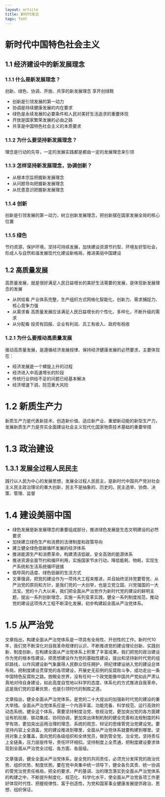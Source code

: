 ```yaml
---
layout: article
title: 新时代笔记
tags: TeXt
---
```

# 新时代中国特色社会主义
## 1.1 经济建设中的新发展理念
### 1.1.1 什么是新发展理念？
创新、绿色、协调、开放、共享的新发展理念 享开创绿鞋
* 创新是引领发展的第一动力
* 协调是持续健康发展的内在要求
* 绿色是永续发展的必要条件和人民对美好生活追求的重要体现
* 开放是国家繁荣发展的必由之路
* 共享是中国特色社会主义的本质要求
### 1.1.2 为什么要坚持新发展理念？
理念是行动的先导，一定的发展实践都是都由一定的发展理念来引领
### 1.1.3 怎样坚持新发展理念，协调创新？
* 从根本宗旨把握新发展理念
* 从问题导向把握新发展理念
* 从忧患意识把握新发展理念
### 1.1.4 创新
创新是引领发展的第一动力，树立创新发展理念，把创新摆在国家发展全局的核心位置
### 1.1.5 绿色
节约资源，保护环境，坚持可持续发展，加快建设资源节约型、环境友好型社会，形成人与自然和谐发展现代化建设新格局，推进美丽中国建设
## 1.2 高质量发展
高质量发展，就是很好满足人民日益增长的美好生活需要的发展，是体现新发展理念的发展  
* 从供给看 产业体系完整，生产组织方式网格化智能化，创新力、需求捕捉力、核心竞争力强
* 从需求看 高质量发展应该满足人民日益增长的个性化，多样化，不断升级的需求
* 从分配看 投资有回报、企业有利润、员工有收入、政府有税收
### 1.2.1 为什么要推动高质量发展
推动高质量发展，是遵循经济发展规律、保持经济健康发展的必然要求，主要体现在：
* 经济发展是一个螺旋上升的过程
* 经济进入中高速增长的阶段
* 传统行业供给不足的问题已经基本解决
* 经济增速下调，防范重大风险
  
# 1.2 新质生产力  
新质生产力是代表新技术、创造新价值、适应新产业、重塑新动能的新型生产力，发展新质生产力是夯实全面建设社会主义现代化国家物质技术基础的重要举措
# 1.3 政治建设
## 1.3.1 发展全过程人民民主  
践行以人民为中心的发展思想，发展全过程人民民主，是新时代中国共产党对社会主义民主政治理论的重大创新，民主不是抽象的、历史的。民主选举、协商、决策、管理、监督  
# 1.4 建设美丽中国  
* 绿色发展是新发展理念的重要组成部分，推进绿色发展是生态文明建设的必然要求
* 加快建立绿色生产和消费的法律制度和政策导向
* 建立健全绿色低碳循环发展的经济体系
* 推进能源生产和消费革命，构建清洁低碳，安全高效的能源体系
* 推进资源全面节约和循环利用，实施国家节水行动，降低能耗、物耗，实现生产系统和生活系统循环链接
* 倡导简约适度、绿色低碳的生活方式
* 文章强调，把党的建设作为一项伟大工程来推进，并且始终坚持党要管党、从严治党的原则和方针，是我们党的一大创举，也是立党立国、兴党强国的一大法宝。党的十八大以来，我们把全面从严治党作为新时代党的建设的鲜明主题，提出一系列创新理念，实施一系列变革实践，健全一系列制度规范，推动党的建设这项伟大工程不断深化发展，初步构建起全面从严治党体系。
# 1.5 从严治党
文章指出，构建全面从严治党体系是一项具有全局性、开创性的工作。新时代10年，我们党不断深化对自我革命规律的认识，不断推进党的建设理论创新、实践创新、制度创新，在构建全面从严治党体系上积累了丰富成果。我们把党的政治建设作为党的根本性建设，把思想建设作为党的基础性建设，提出和坚持新时代党的组织路线，以作风建设新气象赢得人民群众信任拥护，把纪律建设纳入党的建设总体布局，把制度建设贯穿党的各项建设，开展史无前例的反腐败斗争，成功走出一条中国特色反腐败之路。放眼全世界，没有任何一个政党能像中国共产党如此严肃认真地对待自身建设，如此高度自觉地以科学的态度、体系化的方式推进自我革命，这是我们党的显著优势，也是引领时代的制胜之道。

文章指出，健全全面从严治党体系，是党的二十大提出的加强新时代党的建设的重大举措。全面从严治党体系应是一个内涵丰富、功能完备、科学规范、运行高效的动态系统。健全这个体系，需要坚持制度治党、依规治党，更加突出党的各方面建设有机衔接、联动集成、协同协调，更加突出体制机制的健全完善和法规制度的科学有效，更加突出运用治理的理念、系统的观念、辩证的思维管党治党建设党。要坚持内容上全涵盖，党的建设推进到哪里，全面从严治党体系就要构建到哪里。坚持对象上全覆盖，面向党的各级组织和全体党员，做到管全党、治全党。坚持责任上全链条，压力层层传导，责任环环相扣。坚持制度上全贯通，把制度建设要求体现到全面从严治党全过程、各方面、各层级。

文章强调，健全全面从严治党体系，是全党的共同责任，必须充分发挥党的政治优势、组织优势、制度优势。要在党中央集中统一领导下，健全各负其责、统一协调的管党治党责任格局，把全的要求、严的基调、治的理念落实到全面从严治党体系的构建之中，不断提升制度化、规范化、科学化水平，使全面从严治党各项工作更好体现时代性、把握规律性、富于创造性，为党和国家事业健康发展提供政治、思想、组织保证。
